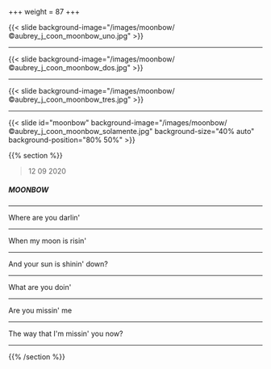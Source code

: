 +++
weight = 87
+++


{{< slide background-image="/images/moonbow/©aubrey_j_coon_moonbow_uno.jpg" >}}

---

{{< slide background-image="/images/moonbow/©aubrey_j_coon_moonbow_dos.jpg" >}}

---

{{< slide background-image="/images/moonbow/©aubrey_j_coon_moonbow_tres.jpg" >}}

---

{{< slide id="moonbow" background-image="/images/moonbow/©aubrey_j_coon_moonbow_solamente.jpg" background-size="40% auto" background-position="80% 50%" >}}

{{% section %}}

> 12 09 2020

##### MOONBOW

---

Where are you darlin'

---

When my moon is risin'

---

And your sun is shinin' down?

---

What are you doin'

---

Are you missin' me

---

The way that I'm missin' you now?

---

{{% /section %}}